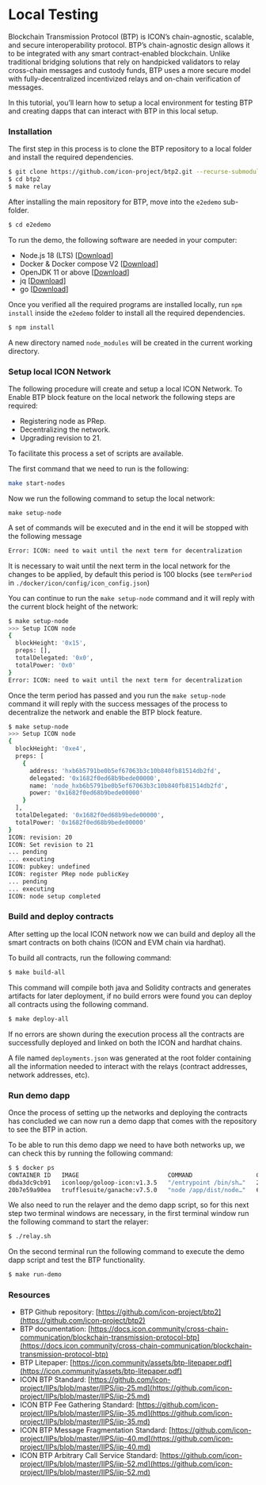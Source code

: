 # Local Testing

Blockchain Transmission Protocol (BTP) is ICON’s chain-agnostic, scalable, and secure interoperability protocol. BTP’s chain-agnostic design allows it to be integrated with any smart contract-enabled blockchain. Unlike traditional bridging solutions that rely on handpicked validators to relay cross-chain messages and custody funds, BTP uses a more secure model with fully-decentralized incentivized relays and on-chain verification of messages.

In this tutorial, you’ll learn how to setup a local environment for testing BTP and creating dapps that can interact with BTP in this local setup.

### Installation

The first step in this process is to clone the BTP repository to a local folder and install the required dependencies.

```bash
$ git clone https://github.com/icon-project/btp2.git --recurse-submodules
$ cd btp2
$ make relay
```

After installing the main repository for BTP, move into the `e2edemo` sub-folder.

```bash
$ cd e2edemo
```

To run the demo, the following software are needed in your computer:

* Node.js 18 (LTS) \[[Download](https://nodejs.org/en/download/)]
* Docker & Docker compose V2 \[[Download](https://docs.docker.com/compose/install/)]
* OpenJDK 11 or above \[[Download](https://adoptium.net/)]
* jq \[[Download](https://github.com/stedolan/jq)]
* go \[[Download](https://go.dev/doc/install)]

Once you verified all the required programs are installed locally, run `npm install` inside the `e2edemo` folder to install all the required dependencies.

```bash
$ npm install
```

A new directory named `node_modules` will be created in the current working directory.

### Setup local ICON Network <a href="#setup-local-icon-network" id="setup-local-icon-network"></a>

The following procedure will create and setup a local ICON Network. To Enable BTP block feature on the local network the following steps are required:

* Registering node as PRep.
* Decentralizing the network.
* Upgrading revision to 21.

To facilitate this process a set of scripts are available.

The first command that we need to run is the following:

```bash
make start-nodes
```

Now we run the following command to setup the local network:

```
make setup-node
```

A set of commands will be executed and in the end it will be stopped with the following message

```bash
Error: ICON: need to wait until the next term for decentralization
```

It is necessary to wait until the next term in the local network for the changes to be applied, by default this period is 100 blocks (see `termPeriod` in `./docker/icon/config/icon_config.json`)

You can continue to run the `make setup-node` command and it will reply with the current block height of the network:

```bash
$ make setup-node
>>> Setup ICON node
{
  blockHeight: '0x15',
  preps: [],
  totalDelegated: '0x0',
  totalPower: '0x0'
}
Error: ICON: need to wait until the next term for decentralization
```

Once the term period has passed and you run the `make setup-node` command it will reply with the success messages of the process to decentralize the network and enable the BTP block feature.

```bash
$ make setup-node
>>> Setup ICON node
{
  blockHeight: '0xe4',
  preps: [
    {
      address: 'hxb6b5791be0b5ef67063b3c10b840fb81514db2fd',
      delegated: '0x1682f0ed68b9bede00000',
      name: 'node_hxb6b5791be0b5ef67063b3c10b840fb81514db2fd',
      power: '0x1682f0ed68b9bede00000'
    }
  ],
  totalDelegated: '0x1682f0ed68b9bede00000',
  totalPower: '0x1682f0ed68b9bede00000'
}
ICON: revision: 20
ICON: Set revision to 21
... pending
... executing
ICON: pubkey: undefined
ICON: register PRep node publicKey
... pending
... executing
ICON: node setup completed
```

### Build and deploy contracts <a href="#build-and-deploy-contracts" id="build-and-deploy-contracts"></a>

After setting up the local ICON network now we can build and deploy all the smart contracts on both chains (ICON and EVM chain via hardhat).

To build all contracts, run the following command:

```bash
$ make build-all
```

This command will compile both java and Solidity contracts and generates artifacts for later deployment, if no build errors were found you can deploy all contracts using the following command.

```bash
$ make deploy-all
```

If no errors are shown during the execution process all the contracts are successfully deployed and linked on both the ICON and hardhat chains.

A file named `deployments.json` was generated at the root folder containing all the information needed to interact with the relays (contract addresses, network addresses, etc).

### Run demo dapp <a href="#run-demo-dapp" id="run-demo-dapp"></a>

Once the process of setting up the networks and deploying the contracts has concluded we can now run a demo dapp that comes with the repository to see the BTP in action.

To be able to run this demo dapp we need to have both networks up, we can check this by running the following command:

```bash
$ $ docker ps
CONTAINER ID   IMAGE                         COMMAND                  CREATED          STATUS          PORTS                                                                                            NAMES
dbda3dc9cb91   iconloop/goloop-icon:v1.3.5   "/entrypoint /bin/sh…"   23 minutes ago   Up 23 minutes   0.0.0.0:7080->7080/tcp, :::7080->7080/tcp, 0.0.0.0:9080->9080/tcp, :::9080->9080/tcp, 8080/tcp   icon-node
20b7e59a90ea   trufflesuite/ganache:v7.5.0   "node /app/dist/node…"   6 days ago       Up 23 minutes   0.0.0.0:8545->8545/tcp, :::8545->8545/tcp                                                        docker-ganache-1
```

We also need to run the relayer and the demo dapp script, so for this next step two terminal windows are necessary, in the first terminal window run the following command to start the relayer:

```bash
$ ./relay.sh
```

On the second terminal run the following command to execute the demo dapp script and test the BTP functionality.

```bash
$ make run-demo
```

### Resources <a href="#resources" id="resources"></a>

* BTP Github repository: [https://github.com/icon-project/btp2](https://github.com/icon-project/btp2)
* BTP documentation: [https://docs.icon.community/cross-chain-communication/blockchain-transmission-protocol-btp](https://docs.icon.community/cross-chain-communication/blockchain-transmission-protocol-btp)
* BTP Litepaper: [https://icon.community/assets/btp-litepaper.pdf](https://icon.community/assets/btp-litepaper.pdf)
* ICON BTP Standard: [https://github.com/icon-project/IIPs/blob/master/IIPS/iip-25.md](https://github.com/icon-project/IIPs/blob/master/IIPS/iip-25.md)
* ICON BTP Fee Gathering Standard: [https://github.com/icon-project/IIPs/blob/master/IIPS/iip-35.md](https://github.com/icon-project/IIPs/blob/master/IIPS/iip-35.md)
* ICON BTP Message Fragmentation Standard: [https://github.com/icon-project/IIPs/blob/master/IIPS/iip-40.md](https://github.com/icon-project/IIPs/blob/master/IIPS/iip-40.md)
* ICON BTP Arbitrary Call Service Standard: [https://github.com/icon-project/IIPs/blob/master/IIPS/iip-52.md](https://github.com/icon-project/IIPs/blob/master/IIPS/iip-52.md)
